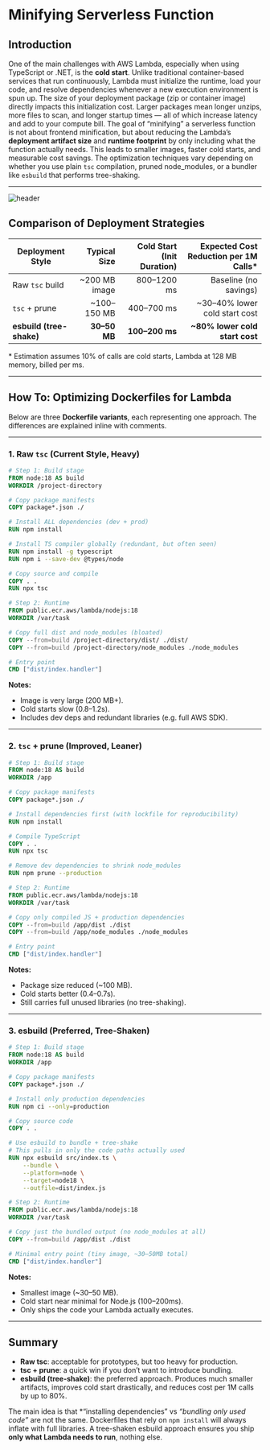 # Minifying Serverless Function

## Introduction

One of the main challenges with AWS Lambda, especially when using TypeScript or .NET, is the **cold start**. Unlike traditional container-based services that run continuously, Lambda must initialize the runtime, load your code, and resolve dependencies whenever a new execution environment is spun up. The size of your deployment package (zip or container image) directly impacts this initialization cost. Larger packages mean longer unzips, more files to scan, and longer startup times — all of which increase latency and add to your compute bill.
The goal of “minifying” a serverless function is not about frontend minification, but about reducing the Lambda’s **deployment artifact size** and **runtime footprint** by only including what the function actually needs. This leads to smaller images, faster cold starts, and measurable cost savings. The optimization techniques vary depending on whether you use plain `tsc` compilation, pruned node\_modules, or a bundler like `esbuild` that performs tree-shaking.

---

![header](images/lambda-fatty-slim.svg)

## Comparison of Deployment Strategies

| Deployment Style         |   Typical Size | Cold Start (Init Duration) | Expected Cost Reduction per 1M Calls\* |
| ------------------------ | -------------: | -------------------------: | -------------------------------------: |
| Raw `tsc` build          | \~200 MB image |                800–1200 ms |                  Baseline (no savings) |
| `tsc` + prune            |   \~100–150 MB |                 400–700 ms |         \~30–40% lower cold start cost |
| **esbuild (tree-shake)** |   **30–50 MB** |             **100–200 ms** |        **\~80% lower cold start cost** |

\* Estimation assumes 10% of calls are cold starts, Lambda at 128 MB memory, billed per ms.

---

## How To: Optimizing Dockerfiles for Lambda

Below are three **Dockerfile variants**, each representing one approach. The differences are explained inline with comments.

---

### 1. Raw `tsc` (Current Style, Heavy)

```dockerfile
# Step 1: Build stage
FROM node:18 AS build
WORKDIR /project-directory

# Copy package manifests
COPY package*.json ./

# Install ALL dependencies (dev + prod)
RUN npm install

# Install TS compiler globally (redundant, but often seen)
RUN npm install -g typescript
RUN npm i --save-dev @types/node

# Copy source and compile
COPY . .
RUN npx tsc

# Step 2: Runtime
FROM public.ecr.aws/lambda/nodejs:18
WORKDIR /var/task

# Copy full dist and node_modules (bloated)
COPY --from=build /project-directory/dist/ ./dist/
COPY --from=build /project-directory/node_modules ./node_modules

# Entry point
CMD ["dist/index.handler"]
```

**Notes:**

* Image is very large (200 MB+).
* Cold starts slow (0.8–1.2s).
* Includes dev deps and redundant libraries (e.g. full AWS SDK).

---

### 2. `tsc` + prune (Improved, Leaner)

```dockerfile
# Step 1: Build stage
FROM node:18 AS build
WORKDIR /app

# Copy package manifests
COPY package*.json ./

# Install dependencies first (with lockfile for reproducibility)
RUN npm install

# Compile TypeScript
COPY . .
RUN npx tsc

# Remove dev dependencies to shrink node_modules
RUN npm prune --production

# Step 2: Runtime
FROM public.ecr.aws/lambda/nodejs:18
WORKDIR /var/task

# Copy only compiled JS + production dependencies
COPY --from=build /app/dist ./dist
COPY --from=build /app/node_modules ./node_modules

# Entry point
CMD ["dist/index.handler"]
```

**Notes:**

* Package size reduced (\~100 MB).
* Cold starts better (0.4–0.7s).
* Still carries full unused libraries (no tree-shaking).

---

### 3. **esbuild (Preferred, Tree-Shaken)**

```dockerfile
# Step 1: Build stage
FROM node:18 AS build
WORKDIR /app

# Copy package manifests
COPY package*.json ./

# Install only production dependencies
RUN npm ci --only=production

# Copy source code
COPY . .

# Use esbuild to bundle + tree-shake
# This pulls in only the code paths actually used
RUN npx esbuild src/index.ts \
    --bundle \
    --platform=node \
    --target=node18 \
    --outfile=dist/index.js

# Step 2: Runtime
FROM public.ecr.aws/lambda/nodejs:18
WORKDIR /var/task

# Copy just the bundled output (no node_modules at all)
COPY --from=build /app/dist ./dist

# Minimal entry point (tiny image, ~30–50MB total)
CMD ["dist/index.handler"]
```

**Notes:**

* Smallest image (\~30–50 MB).
* Cold start near minimal for Node.js (100–200ms).
* Only ships the code your Lambda actually executes.

---

## Summary

* **Raw tsc**: acceptable for prototypes, but too heavy for production.
* **tsc + prune**: a quick win if you don’t want to introduce bundling.
* **esbuild (tree-shake)**: the preferred approach. Produces much smaller artifacts, improves cold start drastically, and reduces cost per 1M calls by up to 80%.

The main idea is that \*“installing dependencies” vs *“bundling only used code”* are not the same. Dockerfiles that rely on `npm install` will always inflate with full libraries. A tree-shaken esbuild approach ensures you ship **only what Lambda needs to run**, nothing else.
